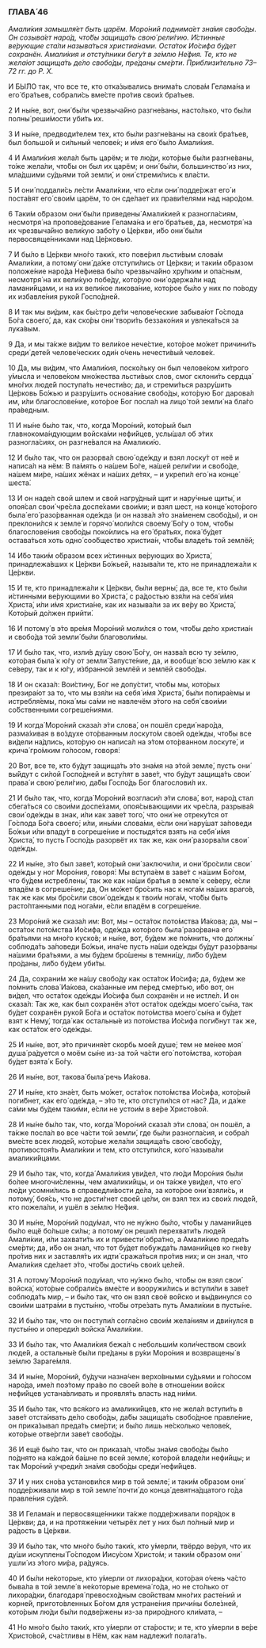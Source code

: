 ### ГЛАВА́ 46

_Амали́кия замышля́ет быть царём. Моро́ний поднима́ет зна́мя свобо́ды. Он созыва́ет наро́д, что́бы защища́ть свою́ рели́гию. И́стинные ве́рующие ста́ли называ́ться христиа́нами. Оста́ток Ио́сифа бу́дет сохранён. Амали́кия и отсту́пники бегу́т в зе́млю Не́фия. Те, кто не жела́ют защища́ть де́ло свобо́ды, пре́даны сме́рти. Приблизи́тельно 73–72 гг. до Р. Х._

И БЫ́ЛО так, что все те, кто отка́зывались внима́ть слова́м Гелама́на и его́ бра́тьев, собрали́сь вме́сте про́тив свои́х бра́тьев.

2 И ны́не, вот, они́ бы́ли чрезвыча́йно разгне́ваны, насто́лько, что бы́ли полны́ реши́мости уби́ть их.

3 И ны́не, предводи́телем тех, кто бы́ли разгне́ваны на свои́х бра́тьев, был большо́й и си́льный челове́к; и и́мя его́ бы́ло Амали́кия.

4 И Амали́кия жела́л быть царём; и те лю́ди, кото́рые бы́ли разгне́ваны, то́же жела́ли, что́бы он был их царём; и они́ бы́ли, большинство́ из них, мла́дшими су́дьями той земли́, и они́ стреми́лись к вла́сти.

5 И они́ поддали́сь ле́сти Амали́кии, что е́сли они́ подде́ржат его́ и поста́вят его́ свои́м царём, то он сде́лает их прави́телями над наро́дом.

6 Таки́м о́бразом они́ бы́ли приведены́ Амали́кией к разногла́сиям, несмотря́ на пропове́дование Гелама́на и его́ бра́тьев, да, несмотря́ на их чрезвыча́йно вели́кую забо́ту о Це́ркви, и́бо они́ бы́ли первосвяще́нниками над Це́рковью.

7 И бы́ло в Це́ркви мно́го таки́х, кто пове́рил льсти́вым слова́м Амали́кии, а потому́ они́ да́же отступи́лись от Це́ркви; и таки́м о́бразом положе́ние наро́да Не́фиева бы́ло чрезвыча́йно хру́пким и опа́сным, несмотря́ на их вели́кую побе́ду, кото́рую они́ одержа́ли над ламани́йцами, и на их вели́кое ликова́ние, кото́рое бы́ло у них по по́воду их избавле́ния руко́й Госпо́дней.

8 И так мы ви́дим, как бы́стро де́ти челове́ческие забыва́ют Го́спода Бо́га своего́, да, как ско́ры они́ твори́ть беззако́ния и увлека́ться за лука́вым.

9 Да, и мы та́кже ви́дим то вели́кое нече́стие, кото́рое мо́жет причини́ть среди́ дете́й челове́ческих оди́н о́чень нечести́вый челове́к.

10 Да, мы ви́дим, что Амали́кия, поско́льку он был челове́ком хи́трого у́мысла и челове́ком мно́жества льсти́вых слов, смог склони́ть сердца́ мно́гих люде́й поступа́ть нечести́во; да, и стреми́ться разру́шить Це́рковь Бо́жью и разру́шить основа́ние свобо́ды, кото́рую Бог дарова́л им, и́ли благослове́ние, кото́рое Бог посла́л на лицо́ той земли́ на бла́го пра́ведным.

11 И ны́не бы́ло так, что, когда́ Моро́ний, кото́рый был главнокома́ндующим войска́ми нефи́йцев, услы́шал об э́тих разногла́сиях, он разгне́вался на Амалики́ю.

12 И бы́ло так, что он разорва́л свою́ оде́жду и взял лоску́т от неё и написа́л на нём: В па́мять о на́шем Бо́ге, на́шей рели́гии и свобо́де, на́шем ми́ре, на́ших жёнах и на́ших де́тях, – и укрепи́л его́ на конце́ шеста́.

13 И он наде́л свой шлем и свой нагру́дный щит и нару́чные щиты́, и опоя́сал свои́ чре́сла доспе́хами свои́ми; и взял шест, на конце́ кото́рого была́ его́ разо́рванная оде́жда (и он назва́л э́то зна́менем свобо́ды), и он преклони́лся к земле́ и горячо́ моли́лся своему́ Бо́гу о том, что́бы благослове́ния свобо́ды поко́ились на его́ бра́тьях, пока́ бу́дет остава́ться хоть одно́ соо́бщество христиа́н, что́бы владе́ть той землёй;

14 И́бо таки́м о́бразом всех и́стинных ве́рующих во Христа́, принадлежа́вших к Це́ркви Бо́жьей, называ́ли те, кто не принадлежа́ли к Це́ркви.

15 И те, кто принадлежа́ли к Це́ркви, бы́ли верны́; да, все те, кто бы́ли и́стинными ве́рующими во Христа́, с ра́достью взя́ли на себя́ и́мя Христа́, и́ли и́мя христиа́не, как их называ́ли за их ве́ру во Христа́, Кото́рый до́лжен прийти́.

16 И потому́ в э́то вре́мя Моро́ний моли́лся о том, что́бы де́ло христиа́н и свобо́да той земли́ бы́ли благоволи́мы.

17 И бы́ло так, что, изли́в ду́шу свою́ Бо́гу, он назва́л всю ту зе́млю, кото́рая была́ к ю́гу от земли́ Запусте́ние, да, и вообще́ всю зе́млю как к се́веру, так и к ю́гу, и́збранной землёй и землёй свобо́ды.

18 И он сказа́л: Вои́стину, Бог не допу́стит, что́бы мы, кото́рых презира́ют за то, что мы взя́ли на себя́ и́мя Христа́, бы́ли попира́емы и истребля́емы, пока́ мы са́ми не навлечём э́того на себя́ свои́ми со́бственными согреше́ниями.

19 И когда́ Моро́ний сказа́л э́ти слова́, он пошёл среди́ наро́да, разма́хивая в во́здухе ото́рванным лоскуто́м свое́й оде́жды, что́бы все ви́дели на́дпись, кото́рую он написа́л на э́том ото́рванном лоскуте́, и крича́ гро́мким го́лосом, говоря́:

20 Вот, все те, кто бу́дут защища́ть э́то зна́мя на э́той земле́, пусть они́ вы́йдут с си́лой Госпо́дней и всту́пят в заве́т, что бу́дут защища́ть свои́ права́ и свою́ рели́гию, да́бы Госпо́дь Бог благослови́л их.

21 И бы́ло так, что, когда́ Моро́ний возгласи́л э́ти слова́, вот, наро́д стал сбега́ться со свои́ми доспе́хами, опоя́сывающими их чре́сла, разрыва́я свои́ оде́жды в знак, и́ли как заве́т того́, что они́ не отреку́тся от Го́спода Бо́га своего́; и́ли, ины́ми слова́ми, е́сли они́ нару́шат за́поведи Бо́жьи и́ли впаду́т в согреше́ние и постыдя́тся взять на себя́ и́мя Христа́, то пусть Госпо́дь разорвёт их так же, как они́ разорва́ли свои́ оде́жды.

22 И ны́не, э́то был заве́т, кото́рый они́ заключи́ли, и они́ бро́сили свои́ оде́жды у ног Моро́ния, говоря́: Мы вступа́ем в заве́т с на́шим Бо́гом, что бу́дем истреблены́, так же как на́ши бра́тья в земле́ к се́веру, е́сли впадём в согреше́ние; да, Он мо́жет бро́сить нас к нога́м на́ших враго́в, так же как мы бро́сили свои́ оде́жды к твои́м нога́м, что́бы быть расто́птанными под нога́ми, е́сли впадём в согреше́ние.

23 Моро́ний же сказа́л им: Вот, мы – оста́ток пото́мства Иа́кова; да, мы – оста́ток пото́мства Ио́сифа, оде́жда кото́рого была́ разо́рвана его́ бра́тьями на мно́го куско́в; и ны́не, вот, бу́дем же по́мнить, что должны́ соблюда́ть за́поведи Бо́жьи, ина́че пусть на́ши оде́жды бу́дут разо́рваны на́шими бра́тьями, а мы бу́дем бро́шены в темни́цу, ли́бо бу́дем про́даны, ли́бо бу́дем уби́ты.

24 Да, сохрани́м же на́шу свобо́ду как оста́ток Ио́сифа; да, бу́дем же по́мнить слова́ Иа́кова, ска́занные им пе́ред сме́ртью, и́бо вот, он ви́дел, что оста́ток оде́жды Ио́сифа был сохранён и не истле́л. И он сказа́л: Так же, как был сохранён э́тот оста́ток оде́жды моего́ сы́на, так бу́дет сохранён руко́й Бо́га и оста́ток пото́мства моего́ сы́на и бу́дет взят к Нему́, тогда́ как остальны́е из пото́мства Ио́сифа поги́бнут так же, как оста́ток его́ оде́жды.

25 И ны́не, вот, э́то причиня́ет скорбь мое́й душе́; тем не ме́нее моя́ душа́ ра́дуется о моём сы́не из-за той ча́сти его́ пото́мства, кото́рая бу́дет взята́ к Бо́гу.

26 И ны́не, вот, такова́ была́ речь Иа́кова.

27 И ны́не, кто зна́ет, быть мо́жет, оста́ток пото́мства Ио́сифа, кото́рый поги́бнет, как его́ оде́жда, – э́то те, кто отступи́лся от нас? Да, и да́же са́ми мы бу́дем таки́ми, е́сли не устои́м в ве́ре Христо́вой.

28 И ны́не бы́ло так, что, когда́ Моро́ний сказа́л э́ти слова́, он пошёл, а та́кже посла́л во все ча́сти той земли́, где бы́ли разногла́сия, и собра́л вме́сте всех люде́й, кото́рые жела́ли защища́ть свою́ свобо́ду, противостоя́ть Амали́кии и тем, кто отступи́лся, кого́ называ́ли амалики́йцами.

29 И бы́ло так, что, когда́ Амали́кия уви́дел, что лю́ди Моро́ния бы́ли бо́лее многочи́сленны, чем амалики́йцы, и он та́кже уви́дел, что его́ лю́ди усомни́лись в справедли́вости де́ла, за кото́рое они́ взяли́сь, и потому́, боя́сь, что не дости́гнет свое́й це́ли, он взял тех из свои́х люде́й, кто пожела́ли, и ушёл в зе́млю Не́фия.

30 И ны́не, Моро́ний поду́мал, что не ну́жно бы́ло, что́бы у ламани́йцев бы́ло ещё бо́льше си́лы; а потому́ он реши́л перехвати́ть люде́й Амали́кии, и́ли захвати́ть их и привести́ обра́тно, а Амали́кию преда́ть сме́рти; да, и́бо он знал, что тот бу́дет побужда́ть ламани́йцев ко гне́ву про́тив них и заставля́ть их идти́ сража́ться про́тив них; и он знал, что Амали́кия сде́лает э́то, что́бы дости́чь свои́х це́лей.

31 А потому́ Моро́ний поду́мал, что ну́жно бы́ло, что́бы он взял свои́ войска́, кото́рые собрали́сь вме́сте и вооружи́лись и вступи́ли в заве́т соблюда́ть мир, – и бы́ло так, что он взял своё во́йско и вы́двинулся со свои́ми шатра́ми в пусты́ню, что́бы отре́зать путь Амали́кии в пусты́не.

32 И бы́ло так, что он поступи́л согла́сно свои́м жела́ниям и дви́нулся в пусты́ню и опереди́л войска́ Амали́кии.

33 И бы́ло так, что Амали́кия бежа́л с небольши́м коли́чеством свои́х люде́й, а остальны́е бы́ли пре́даны в ру́ки Моро́ния и возвращены́ в зе́млю Зараге́мля.

34 И ны́не, Моро́ний, бу́дучи назна́чен верхо́вными су́дьями и го́лосом наро́да, име́л поэ́тому пра́во по свое́й во́ле в отноше́нии войск нефи́йцев устана́вливать и проявля́ть власть над ни́ми.

35 И бы́ло так, что вся́кого из амалики́йцев, кто не жела́л вступи́ть в заве́т отста́ивать де́ло свобо́ды, да́бы защища́ть свобо́дное правле́ние, он прика́зывал преда́ть сме́рти; и бы́ло лишь не́сколько челове́к, кото́рые отве́ргли заве́т свобо́ды.

36 И ещё бы́ло так, что он приказа́л, что́бы зна́мя свобо́ды бы́ло по́днято на ка́ждой ба́шне по всей земле́, кото́рой владе́ли нефи́йцы; и так Моро́ний учреди́л зна́мя свобо́ды среди́ нефи́йцев.

37 И у них сно́ва установи́лся мир в той земле́; и таки́м о́бразом они́ подде́рживали мир в той земле́ почти́ до конца́ девятна́дцатого го́да правле́ния су́дей.

38 И Гелама́н и первосвяще́нники та́кже подде́рживали поря́док в Це́ркви; да, и на протяже́нии четырёх лет у них был по́лный мир и ра́дость в Це́ркви.

39 И бы́ло так, что мно́го бы́ло таки́х, кто у́мерли, твёрдо ве́руя, что их ду́ши искуплены́ Го́сподом Иису́сом Христо́м; и таки́м о́бразом они́ ушли́ из э́того ми́ра, ра́дуясь.

40 И бы́ли не́которые, кто у́мерли от лихора́дки, кото́рая о́чень ча́сто быва́ла в той земле́ в не́которые времена́ го́да, но не сто́лько от лихора́дки, благодаря́ превосхо́дным сво́йствам мно́гих расте́ний и корне́й, пригото́вленных Бо́гом для устране́ния причи́ны боле́зней, кото́рым лю́ди бы́ли подве́ржены из-за приро́дного кли́мата, –

41 Но мно́го бы́ло таки́х, кто у́мерли от ста́рости; и те, кто у́мерли в ве́ре Христо́вой, сча́стливы в Нём, как нам надлежи́т полага́ть.
